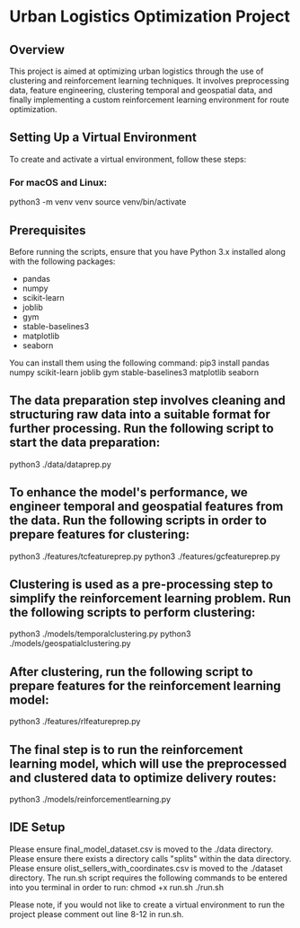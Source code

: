 # Urban Logistics Optimization Project

## Overview
This project is aimed at optimizing urban logistics through the use of clustering and reinforcement learning techniques. It involves preprocessing data, feature engineering, clustering temporal and geospatial data, and finally implementing a custom reinforcement learning environment for route optimization.

## Setting Up a Virtual Environment
To create and activate a virtual environment, follow these steps:

### For macOS and Linux:
python3 -m venv venv
source venv/bin/activate

## Prerequisites
Before running the scripts, ensure that you have Python 3.x installed along with the following packages:

- pandas
- numpy
- scikit-learn
- joblib
- gym
- stable-baselines3
- matplotlib
- seaborn

You can install them using the following command:
pip3 install pandas numpy scikit-learn joblib gym stable-baselines3 matplotlib seaborn

## The data preparation step involves cleaning and structuring raw data into a suitable format for further processing. Run the following script to start the data preparation:
python3 ./data/dataprep.py

## To enhance the model's performance, we engineer temporal and geospatial features from the data. Run the following scripts in order to prepare features for clustering:
python3 ./features/tcfeatureprep.py
python3 ./features/gcfeatureprep.py

## Clustering is used as a pre-processing step to simplify the reinforcement learning problem. Run the following scripts to perform clustering:
python3 ./models/temporalclustering.py
python3 ./models/geospatialclustering.py

## After clustering, run the following script to prepare features for the reinforcement learning model:
python3 ./features/rlfeatureprep.py

## The final step is to run the reinforcement learning model, which will use the preprocessed and clustered data to optimize delivery routes:
python3 ./models/reinforcementlearning.py

## IDE Setup
Please ensure final_model_dataset.csv is moved to the ./data directory.
Please ensure there exists a directory calls "splits" within the data directory. 
Please ensure olist_sellers_with_coordinates.csv is moved to the ./dataset directory.
The run.sh script requires the following commands to be entered into you terminal in order to run:
chmod +x run.sh
./run.sh 

Please note, if you would not like to create a virtual environment to run the project please comment out line 8-12 in run.sh.
